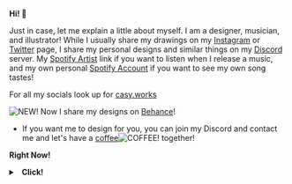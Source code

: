  **Hi! 👋**

Just in case, let me explain a little about myself. I am a designer, musician, and illustrator! While I usually share my drawings on my [Instagram](https://www.instagram.com/casyks/) or [Twitter](https://twitter.com/casyks) page, I share my personal designs and similar things on my [Discord](https://discord.gg/HSExNkAbSa) server. My [Spotify Artist](https://open.spotify.com/artist/1fHGp2TTdSU1jVQymk6dFD) link if you want to listen when I release a music, and my own personal [Spotify Account](https://open.spotify.com/user/yvg9dvng236uqt9u8nfju6rr2) if you want to see my own song tastes!

For all my socials look up for [casy.works](https://casy.works)

![NEW!](https://cdn.discordapp.com/emojis/1013048890519453756.webp?size=24&quality=lossless)  Now I share my designs on [Behance](http://be.net/casyks)!

- If you want me to design for you, you can join my Discord and contact me and let's have a [coffee](https://www.buymeacoffee.com/casyks)![COFFEE!](https://cdn.discordapp.com/emojis/1013054396684320851.gif?size=24&quality=lossless) together!
 
**Right Now!**


<details>
  <summary>&nbsp; <b>Click!</b></summary>
  &nbsp; 
  <details>
    <summary> &nbsp; &nbsp; &nbsp; <b>Discord!</b></summary>
    <img src="https://lanyard-profile-readme.vercel.app/api/458583603903856640?bg=0d1117">
  </details>

  <details>
    <summary> &nbsp; &nbsp; &nbsp; <b>Spotify!</b></summary>
    <img src="https://spotify-github-profile.vercel.app/api/view?uid=yvg9dvng236uqt9u8nfju6rr2&cover_image=true&theme=compact">
  </details>

  





